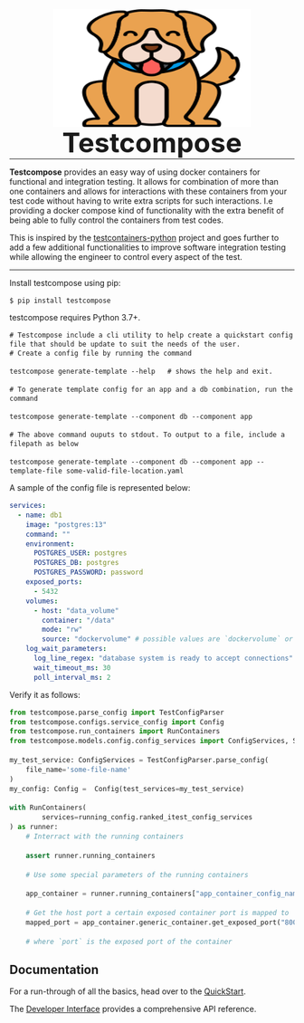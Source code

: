 <p align="center" style="margin: 0 0 10px">
  <img width="350" height="208" src="images/testcompose.png" alt='Testcompose'>
</p>

<h1 align="center" style="font-size: 3rem; margin: -15px 0">
Testcompose
</h1>

---

**Testcompose** provides an easy way of using docker containers for functional and integration testing. It allows for combination of more than one containers and allows for interactions with these containers from your test code without having to write extra scripts for such interactions. I.e providing a docker compose kind of functionality with the extra benefit of being able to fully control the containers from test codes.

This is inspired by the [testcontainers-python](https://testcontainers-python.readthedocs.io/en/latest/index.html#) project and goes further to add a few additional functionalities to improve software integration testing while allowing the engineer to control every aspect of the test.

---

Install testcompose using pip:

```shell
$ pip install testcompose
```

testcompose requires Python 3.7+.

```shell
# Testcompose include a cli utility to help create a quickstart config file that should be update to suit the needs of the user.
# Create a config file by running the command

testcompose generate-template --help   # shows the help and exit.

# To generate template config for an app and a db combination, run the command

testcompose generate-template --component db --component app

# The above command ouputs to stdout. To output to a file, include a filepath as below

testcompose generate-template --component db --component app --template-file some-valid-file-location.yaml

```

A sample of the config file is represented below:

```yaml
services:
  - name: db1
    image: "postgres:13"
    command: ""
    environment:
      POSTGRES_USER: postgres
      POSTGRES_DB: postgres
      POSTGRES_PASSWORD: password
    exposed_ports:
      - 5432
    volumes:
      - host: "data_volume"
        container: "/data"
        mode: "rw"
        source: "dockervolume" # possible values are `dockervolume` or `filesystem`
    log_wait_parameters:
      log_line_regex: "database system is ready to accept connections"
      wait_timeout_ms: 30
      poll_interval_ms: 2
```

Verify it as follows:

```python
from testcompose.parse_config import TestConfigParser
from testcompose.configs.service_config import Config
from testcompose.run_containers import RunContainers
from testcompose.models.config.config_services import ConfigServices, Service

my_test_service: ConfigServices = TestConfigParser.parse_config(
    file_name='some-file-name'
)
my_config: Config =  Config(test_services=my_test_service)

with RunContainers(
        services=running_config.ranked_itest_config_services
) as runner:
    # Interract with the running containers

    assert runner.running_containers

    # Use some special parameters of the running containers

    app_container = runner.running_containers["app_container_config_name"].config_environment_variables

    # Get the host port a certain exposed container port is mapped to
    mapped_port = app_container.generic_container.get_exposed_port("8000")

    # where `port` is the exposed port of the container


```


## Documentation

For a run-through of all the basics, head over to the [QuickStart](quickstart.md).

The [Developer Interface](api.md) provides a comprehensive API reference.
